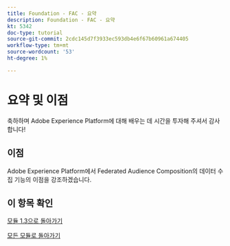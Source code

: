 ```yaml
---
title: Foundation - FAC - 요약
description: Foundation - FAC - 요약
kt: 5342
doc-type: tutorial
source-git-commit: 2cdc145d7f3933ec593db4e6f67b60961a674405
workflow-type: tm+mt
source-wordcount: '53'
ht-degree: 1%

---
```


# 요약 및 이점

축하하며 Adobe Experience Platform에 대해 배우는 데 시간을 투자해 주셔서 감사합니다!

## 이점

Adobe Experience Platform에서 Federated Audience Composition의 데이터 수집 기능의 이점을 강조하겠습니다.



## 이 항목 확인


[모듈 1.3으로 돌아가기](./fac.md)

[모든 모듈로 돌아가기](../../../overview.md)

